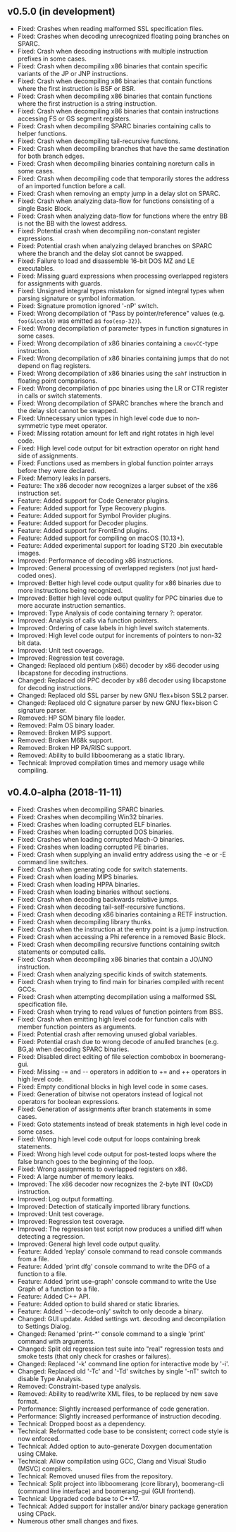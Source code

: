 v0.5.0 (in development)
-----------------------
- Fixed: Crashes when reading malformed SSL specification files.
- Fixed: Crashes when decoding unrecognized floating poing branches on SPARC.
- Fixed: Crash when decoding instructions with multiple instruction prefixes in some cases.
- Fixed: Crash when decompiling x86 binaries that contain specific variants of the JP or JNP instructions.
- Fixed: Crash when decompiling x86 binaries that contain functions where the first instruction is BSF or BSR.
- Fixed: Crash when decompiling x86 binaries that contain functions where the first instruction is a string instruction.
- Fixed: Crash when decompiling x86 binaries that contain instructions accessing FS or GS segment registers.
- Fixed: Crash when decompiling SPARC binaries containing calls to helper functions.
- Fixed: Crash when decompiling tail-recursive functions.
- Fixed: Crash when decompiling branches that have the same destination for both branch edges.
- Fixed: Crash when decompiling binaries containing noreturn calls in some cases.
- Fixed: Crash when decompiling code that temporarily stores the address of an imported function before a call.
- Fixed: Crash when removing an empty jump in a delay slot on SPARC.
- Fixed: Crash when analyzing data-flow for functions consisting of a single Basic Block.
- Fixed: Crash when analyzing data-flow for functions where the entry BB is not the BB with the lowest address.
- Fixed: Potential crash when decompiling non-constant register expressions.
- Fixed: Potential crash when analyzing delayed branches on SPARC where the branch and the delay slot cannot be swapped.
- Fixed: Failure to load and disassemble 16-bit DOS MZ and LE executables.
- Fixed: Missing guard expressions when processing overlapped registers for assignments with guards.
- Fixed: Unsigned integral types mistaken for signed integral types when parsing signature or symbol information.
- Fixed: Signature promotion ignored '-nP' switch.
- Fixed: Wrong decompilation of "Pass by pointer/reference" values (e.g. `foo(&local0)` was emitted as `foo(esp-32)`).
- Fixed: Wrong decompilation of parameter types in function signatures in some cases.
- Fixed: Wrong decompilation of x86 binaries containing a `cmovCC`-type instruction.
- Fixed: Wrong decompilation of x86 binaries containing jumps that do not depend on flag registers.
- Fixed: Wrong decompilation of x86 binaries using the `sahf` instruction in floating point comparisons.
- Fixed: Wrong decompilation of ppc binaries using the LR or CTR register in calls or switch statements.
- Fixed: Wrong decompilation of SPARC branches where the branch and the delay slot cannot be swapped.
- Fixed: Unnecessary union types in high level code due to non-symmetric type meet operator.
- Fixed: Missing rotation amount for left and right rotates in high level code.
- Fixed: High level code output for bit extraction operator on right hand side of assignments.
- Fixed: Functions used as members in global function pointer arrays before they were declared.
- Fixed: Memory leaks in parsers.
- Feature: The x86 decoder now recognizes a larger subset of the x86 instruction set.
- Feature: Added support for Code Generator plugins.
- Feature: Added support for Type Recovery plugins.
- Feature: Added support for Symbol Provider plugins.
- Feature: Added support for Decoder plugins.
- Feature: Added support for FrontEnd plugins.
- Feature: Added support for compiling on macOS (10.13+).
- Feature: Added experimental support for loading ST20 .bin executable images.
- Improved: Performance of decoding x86 instructions.
- Improved: General processing of overlapped registers (not just hard-coded ones).
- Improved: Better high level code output quality for x86 binaries due to more instructions being recognized.
- Improved: Better high level code output quality for PPC binaries due to more accurate instruction semantics.
- Improved: Type Analysis of code containing ternary ?: operator.
- Improved: Analysis of calls via function pointers.
- Improved: Ordering of case labels in high level switch statements.
- Improved: High level code output for increments of pointers to non-32 bit data.
- Improved: Unit test coverage.
- Improved: Regression test coverage.
- Changed: Replaced old pentium (x86) decoder by x86 decoder using libcapstone for decoding instructions.
- Changed: Replaced old PPC decoder by x86 decoder using libcapstone for decoding instructions.
- Changed: Replaced old SSL parser by new GNU flex+bison SSL2 parser.
- Changed: Replaced old C signature parser by new GNU flex+bison C signature parser.
- Removed: HP SOM binary file loader.
- Removed: Palm OS binary loader.
- Removed: Broken MIPS support.
- Removed: Broken M68k support.
- Removed: Broken HP PA/RISC support.
- Removed: Ability to build libboomerang as a static library.
- Technical: Improved compilation times and memory usage while compiling.

v0.4.0-alpha (2018-11-11)
-------------------------
- Fixed: Crashes when decompiling SPARC binaries.
- Fixed: Crashes when decompiling Win32 binaries.
- Fixed: Crashes when loading corrupted ELF binaries.
- Fixed: Crashes when loading corrupted DOS binaries.
- Fixed: Crashes when loading corrupted Mach-O binaries.
- Fixed: Crashes when loading corrupted PE binaries.
- Fixed: Crash when supplying an invalid entry address using the -e or -E command line switches.
- Fixed: Crash when generating code for switch statements.
- Fixed: Crash when loading MIPS binaries.
- Fixed: Crash when loading HPPA binaries.
- Fixed: Crash when loading binaries without sections.
- Fixed: Crash when decoding backwards relative jumps.
- Fixed: Crash when decoding tail-self-recursive functions.
- Fixed: Crash when decoding x86 binaries containing a RETF instruction.
- Fixed: Crash when decompiling library thunks.
- Fixed: Crash when the instruction at the entry point is a jump instruction.
- Fixed: Crash when accessing a Phi reference in a removed Basic Block.
- Fixed: Crash when decompiling recursive functions containing switch statements or computed calls.
- Fixed: Crash when decompiling x86 binaries that contain a JO/JNO instruction.
- Fixed: Crash when analyzing specific kinds of switch statements.
- Fixed: Crash when trying to find main for binaries compiled with recent GCCs.
- Fixed: Crash when attempting decompilation using a malformed SSL specification file.
- Fixed: Crash when trying to read values of function pointers from BSS.
- Fixed: Crash when emitting high level code for function calls with member function pointers as arguments.
- Fixed: Potential crash after removing unused global variables.
- Fixed: Potential crash due to wrong decode of anulled branches (e.g. BG,a) when decoding SPARC binaries.
- Fixed: Disabled direct editing of file selection combobox in boomerang-gui.
- Fixed: Missing -= and -- operators in addition to += and ++ operators in high level code.
- Fixed: Empty conditional blocks in high level code in some cases.
- Fixed: Generation of bitwise not operators instead of logical not operators for boolean expressions.
- Fixed: Generation of assignments after branch statements in some cases.
- Fixed: Goto statements instead of break statements in high level code in some cases.
- Fixed: Wrong high level code output for loops containing break statements.
- Fixed: Wrong high level code output for post-tested loops where the false branch goes to the beginning of the loop.
- Fixed: Wrong assignments to overlapped registers on x86.
- Fixed: A large number of memory leaks.
- Improved: The x86 decoder now recognizes the 2-byte INT (0xCD) instruction.
- Improved: Log output formatting.
- Improved: Detection of statically imported library functions.
- Improved: Unit test coverage.
- Improved: Regression test coverage.
- Improved: The regression test script now produces a unified diff when detecting a regression.
- Improved: General high level code output quality.
- Feature: Added 'replay' console command to read console commands from a file.
- Feature: Added 'print dfg' console command to write the DFG of a function to a file.
- Feature: Added 'print use-graph' console command to write the Use Graph of a function to a file.
- Feature: Added C++ API.
- Feature: Added option to build shared or static libraries.
- Feature: Added '--decode-only' switch to only decode a binary.
- Changed: GUI update. Added settings wrt. decoding and decompilation to Settings Dialog.
- Changed: Renamed 'print-*' console command to a single 'print' command with arguments.
- Changed: Split old regression test suite into "real" regression tests and smoke tests (that only check for crashes or failures).
- Changed: Replaced '-k' command line option for interactive mode by '-i'.
- Changed: Replaced old '-Tc' and '-Td' switches by single '-nT' switch to disable Type Analysis.
- Removed: Constraint-based type analysis.
- Removed: Ability to read/write XML files, to be replaced by new save format.
- Performance: Slightly increased performance of code generation.
- Performance: Slightly increased performance of instruction decoding.
- Technical: Dropped boost as a dependency.
- Technical: Reformatted code base to be consistent; correct code style is now enforced.
- Technical: Added option to auto-generate Doxygen documentation using CMake.
- Technical: Allow compilation using GCC, Clang and Visual Studio (MSVC) compilers.
- Technical: Removed unused files from the repository.
- Technical: Split project into libboomerang (core library), boomerang-cli (command line interface) and boomerang-gui (GUI frontend).
- Technical: Upgraded code base to C++17.
- Technical: Added support for installer and/or binary package generation using CPack.
- Numerous other small changes and fixes.
